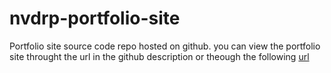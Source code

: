 # nvdrp-portfolio-site

Portfolio site source code repo hosted on github.
you can view the portfolio site throught the url in the github description or theough the following [url](https://nvdr.netlify.app/)
